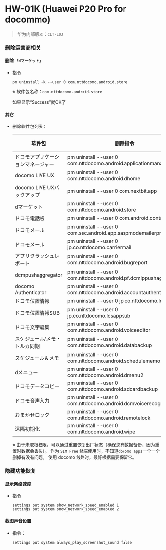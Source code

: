 # HW-01K (Huawei P20 Pro for docommo)

> 华为内部版本：`CLT-L0J`



### 删除运营商相关

#### 删除 `「dマーケット」`

- 指令

  ```
  pm uninstall -k --user 0 com.nttdocomo.android.store
  ```

  ※ 软件包名称：`com.nttdocomo.android.store`

  如果显示“Success”就OK了

#### 其它

- 删除软件包列表：

  | 软件包                             | 删除指令                                                     | 备注 |
  | ---------------------------------- | ------------------------------------------------------------ | ---- |
  | ドコモアプリケーションマネージャー | pm uninstall --user 0 com.nttdocomo.android.applicationmanager |      |
  | docomo LIVE UX                     | pm uninstall --user 0 com.nttdocomo.android.dhome             |      |
  | docomo LIVE UXバックアップ         | pm uninstall --user 0 com.nextbit.app                         |      |
  | dマーケット                        | pm uninstall --user 0 com.nttdocomo.android.store             |      |
  | ドコモ電話帳                       | pm uninstall --user 0 com.android.contacts                    |      |
  | ドコモメール                       | pm uninstall --user 0 com.sec.android.app.saspmodemailerprovider |      |
  | ドコモメール                       | pm uninstall --user 0 jp.co.nttdocomo.carriermail             |      |
  | アプリクラッシュレポート           | pm uninstall --user 0 com.nttdocomo.android.bugreport         |      |
  | dcmpushaggregator                  | pm uninstall --user 0 com.nttdocomo.android.pf.dcmippushaggregator |      |
  | docomo Authenticator               | pm uninstall --user 0 com.nttdocomo.android.accountauthenticator |      |
  | ドコモ位置情報                     | pm uninstall --user 0 jp.co.nttdocomo.lcsapp                  |      |
  | ドコモ位置情報SUB                  | pm uninstall --user 0 jp.co.nttdocomo.lcsappsub               |      |
  | ドコモ文字編集                     | pm uninstall --user 0 com.nttdocomo.android.voiceeditor       |      |
  | スケジュール/メモ・トルカ同期      | pm uninstall --user 0 com.nttdocomo.android.databackup        |      |
  | スケジュール＆メモ                 | pm uninstall --user 0 com.nttdocomo.android.schedulememo      |      |
  | dメニュー                          | pm uninstall --user 0 com.nttdocomo.android.dmenu2            |      |
  | ドコモデータコピー                 | pm uninstall --user 0 com.nttdocomo.android.sdcardbackup      |      |
  | ドコモ音声入力                     | pm uninstall --user 0 com.nttdocomo.android.dcmvoicerecognition |      |
  | おまかせロック                     | pm uninstall --user 0 com.nttdocomo.android.remotelock        |      |
  | 遠隔初期化                         | pm uninstall --user 0 com.nttdocomo.android.wipe              |      |

  ※ 由于未取根权限，可以通过重置恢复出厂状态（确保您有数据备份，因为重置时数据会丢失）。 作为 `SIM Free` 终端使用时，不知道`docomo apps`一个一个删掉有没有问题。 使用 docomo 线路时，最好根据需要保留它。

### 隐藏功能恢复

#### 显示网络速度

- 指令

  ```
  settings put system show_network_speed_enabled 1
  settings put system show_network_speed_enabled 2
  ```

  

#### 截图声音设置

- 指令：

  ```
  settings put system always_play_screenshot_sound false
  ```

  
